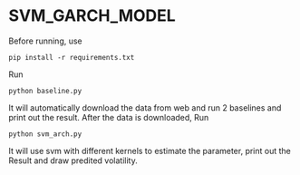 # SVM_GARCH_MODEL

Before running, use 
```
pip install -r requirements.txt
```
Run
```
python baseline.py
```
It will automatically download the data from web and run 2 baselines and print out the result.
After the data is downloaded, Run
```
python svm_arch.py
```
It will use svm with different kernels to estimate the parameter, print out the Result and draw predited volatility.
